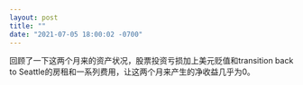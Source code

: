 ```yaml
---
layout: post
title: ""
date: "2021-07-05 18:00:02 -0700"
---
```


回顾了一下这两个月来的资产状况，股票投资亏损加上美元贬值和transition back to Seattle的房租和一系列费用，让这两个月来产生的净收益几乎为0。
